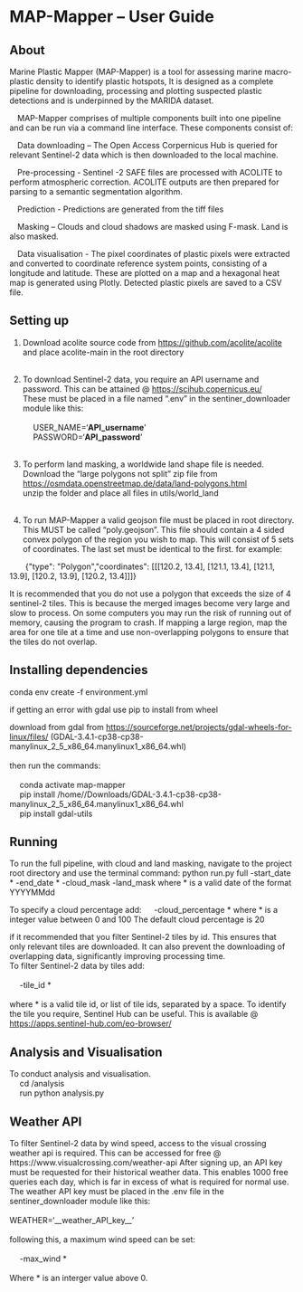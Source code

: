 <h1> MAP-Mapper – User Guide </h1>

<h2> About </h2>
<p>Marine Plastic Mapper (MAP-Mapper) is a tool for assessing marine macro-plastic density to identify plastic hotspots, It is designed as a complete pipeline for downloading, processing and plotting suspected plastic detections and is underpinned by the MARIDA dataset.
</p>
<p>&emsp;MAP-Mapper comprises of multiple components built into one pipeline and can be run via a command line interface. These components consist of:</p>
<p>&emsp;Data downloading – The Open Access Corpernicus Hub is queried for relevant Sentinel-2 data which is then downloaded to the local machine.</p>
<p>&emsp;Pre-processing - Sentinel -2 SAFE files are processed with ACOLITE to perform atmospheric correction. ACOLITE outputs are  then prepared for parsing to a semantic segmentation algorithm.</p>
<p>&emsp;Prediction - Predictions are generated from the tiff files</p>
<p>&emsp;Masking – Clouds and cloud shadows are masked using F-mask. Land is also masked.</p>
<p>&emsp;Data visualisation - The pixel coordinates of plastic pixels were extracted and converted to coordinate reference system points, consisting of a longitude and latitude. These are plotted on a map and a hexagonal heat map is generated using Plotly. Detected plastic pixels are saved to a CSV file.</p>

<h2> Setting up </h2>

1. Download acolite source code from  https://github.com/acolite/acolite and place acolite-main in the root directory <br><br>
2. To download Sentinel-2 data, you require an API username and password. This can be attained @ https://scihub.copernicus.eu/ <br>
These must be placed in a file named “.env” in the sentiner_downloader module like this: <br><br>
&emsp; USER_NAME=‘__API_username__’<br>
&emsp; PASSWORD=‘__API_password__’<br> <br>
3. To perform land masking, a worldwide land shape file is needed. <br>
Download the “large polygons not split” zip file from https://osmdata.openstreetmap.de/data/land-polygons.html <br>
unzip the folder and place all files in utils/world_land <br><br>

4. To run MAP-Mapper a valid geojson file must be placed in root directory. This MUST be  called “poly.geojson”.
This file should contain a 4 sided convex polygon of the region you wish to map. This will consist of 5 sets of coordinates. The last set must be identical to the first. 
for example: <br>

&emsp;&emsp;{"type": "Polygon","coordinates": [[[120.2, 13.4], [121.1, 13.4], [121.1, 13.9], [120.2, 13.9], [120.2, 13.4]]]} <br>
<p> It is recommended that you do not use a polygon that exceeds the size of 4 sentinel-2 tiles. This is because the merged images become very large and slow to process. On some computers you may run the risk of running out of memory, causing the program to crash. If mapping a large region, map the area for one tile at a time and use non-overlapping polygons to ensure that the tiles do not overlap. </p>

<h2> Installing dependencies </h2>
conda env create -f environment.yml

if getting an error with gdal use pip to install from wheel <br>

download from gdal from https://sourceforge.net/projects/gdal-wheels-for-linux/files/ (GDAL-3.4.1-cp38-cp38-manylinux_2_5_x86_64.manylinux1_x86_64.whl) <br> <br>
then run the commands: <br> <br>
&emsp; conda activate map-mapper <br>
&emsp; pip install /home/<user>/Downloads/GDAL-3.4.1-cp38-cp38-manylinux_2_5_x86_64.manylinux1_x86_64.whl <br>
&emsp; pip install gdal-utils <br>

<h2> Running </h2> 
To run the full pipeline, with cloud and land masking, navigate to the project root directory and use the terminal command:
	python   run.py   full   -start_date *   -end_date *   -cloud_mask   -land_mask
where * is a valid date of the format YYYYMMdd 

To specify a cloud percentage add:
&emsp; -cloud_percentage *
where * is a integer value between 0 and 100
The default cloud percentage is 20

if it recommended that you filter Sentinel-2 tiles by id. This ensures that only relevant  tiles are downloaded. It can also prevent the downloading of overlapping data, significantly improving processing time. <br>
To filter Sentinel-2 data by tiles add: <br><br>
&emsp; -tile_id * <br><br>
where * is a valid tile id, or list of tile ids, separated by a space. 
To identify the tile you require, Sentinel Hub can be useful. This is available @  https://apps.sentinel-hub.com/eo-browser/ 

<h2>  Analysis and Visualisation </h2>
To conduct analysis and visualisation. <br>
&emsp; cd /analysis  <br>
&emsp; run python analysis.py

<h2> Weather API </h2>
To filter Sentinel-2 data by wind speed, access to the visual crossing weather api is required.
This can be accessed for free @ https://www.visualcrossing.com/weather-api 
After signing up, an API key must be requested for their historical weather data. This enables 1000 free queries each day, which is far in excess of what is required for normal use.
The weather API key must be placed in the .env file in the sentiner_downloader module like this: <br><br>
WEATHER=‘__weather_API_key__’ <br><br>
following this, a maximum wind speed can be set: <br><br>
&emsp; -max_wind * <br><br>
Where * is an interger value above 0.